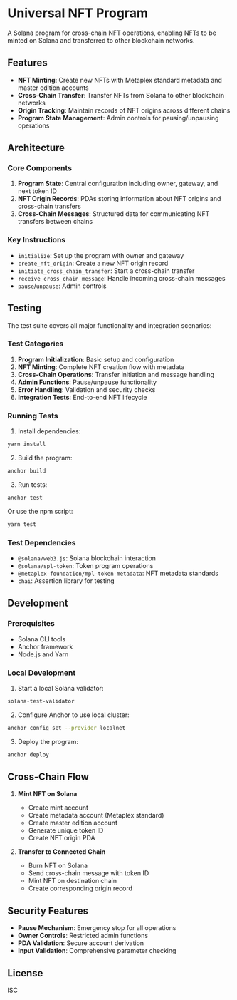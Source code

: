 # Universal NFT Program

A Solana program for cross-chain NFT operations, enabling NFTs to be minted on Solana and transferred to other blockchain networks.

## Features

- **NFT Minting**: Create new NFTs with Metaplex standard metadata and master edition accounts
- **Cross-Chain Transfer**: Transfer NFTs from Solana to other blockchain networks
- **Origin Tracking**: Maintain records of NFT origins across different chains
- **Program State Management**: Admin controls for pausing/unpausing operations

## Architecture

### Core Components

1. **Program State**: Central configuration including owner, gateway, and next token ID
2. **NFT Origin Records**: PDAs storing information about NFT origins and cross-chain transfers
3. **Cross-Chain Messages**: Structured data for communicating NFT transfers between chains

### Key Instructions

- `initialize`: Set up the program with owner and gateway
- `create_nft_origin`: Create a new NFT origin record
- `initiate_cross_chain_transfer`: Start a cross-chain transfer
- `receive_cross_chain_message`: Handle incoming cross-chain messages
- `pause`/`unpause`: Admin controls

## Testing

The test suite covers all major functionality and integration scenarios:

### Test Categories

1. **Program Initialization**: Basic setup and configuration
2. **NFT Minting**: Complete NFT creation flow with metadata
3. **Cross-Chain Operations**: Transfer initiation and message handling
4. **Admin Functions**: Pause/unpause functionality
5. **Error Handling**: Validation and security checks
6. **Integration Tests**: End-to-end NFT lifecycle

### Running Tests

1. Install dependencies:
```bash
yarn install
```

2. Build the program:
```bash
anchor build
```

3. Run tests:
```bash
anchor test
```

Or use the npm script:
```bash
yarn test
```

### Test Dependencies

- `@solana/web3.js`: Solana blockchain interaction
- `@solana/spl-token`: Token program operations
- `@metaplex-foundation/mpl-token-metadata`: NFT metadata standards
- `chai`: Assertion library for testing

## Development

### Prerequisites

- Solana CLI tools
- Anchor framework
- Node.js and Yarn

### Local Development

1. Start a local Solana validator:
```bash
solana-test-validator
```

2. Configure Anchor to use local cluster:
```bash
anchor config set --provider localnet
```

3. Deploy the program:
```bash
anchor deploy
```

## Cross-Chain Flow

1. **Mint NFT on Solana**
   - Create mint account
   - Create metadata account (Metaplex standard)
   - Create master edition account
   - Generate unique token ID
   - Create NFT origin PDA

2. **Transfer to Connected Chain**
   - Burn NFT on Solana
   - Send cross-chain message with token ID
   - Mint NFT on destination chain
   - Create corresponding origin record

## Security Features

- **Pause Mechanism**: Emergency stop for all operations
- **Owner Controls**: Restricted admin functions
- **PDA Validation**: Secure account derivation
- **Input Validation**: Comprehensive parameter checking

## License

ISC
